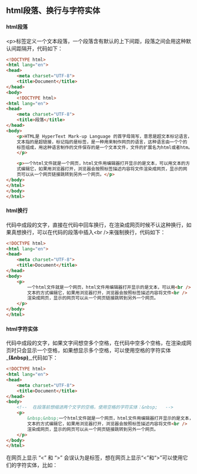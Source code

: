 ## html段落、换行与字符实体

#### html段落

&lt;p&gt;标签定义一个文本段落，一个段落含有默认的上下间距，段落之间会用这种默认间距隔开，代码如下：

```html
<!DOCTYPE html>
<html lang="en">
<head>
    <meta charset="UTF-8">
    <title>Document</title>
</head>
<body>
    <!DOCTYPE html>
<html lang="en">
<head>
    <meta charset="UTF-8">
    <title>段落</title>
</head>
<body>
    <p>HTML是 HyperText Mark-up Language 的首字母简写，意思是超文本标记语言，超
    文本指的是超链接，标记指的是标签，是一种用来制作网页的语言，这种语言由一个个的
    标签组成，用这种语言制作的文件保存的是一个文本文件，文件的扩展名为html或者htm。
    </p>

    <p>一个html文件就是一个网页，html文件用编辑器打开显示的是文本，可以用文本的方
    式编辑它，如果用浏览器打开，浏览器会按照标签描述内容将文件渲染成网页，显示的网
    页可以从一个网页链接跳转到另外一个网页。</p>
</body>
</html>
</body>
</html>
```

#### html换行

代码中成段的文字，直接在代码中回车换行，在渲染成网页时候不认这种换行，如果真想换行，可以在代码的段落中插入&lt;br /&gt;来强制换行，代码如下：

```html
<!DOCTYPE html>
<html lang="en">
<head>
    <meta charset="UTF-8">
    <title>Document</title>
</head>
<body>
    <p>
        一个html文件就是一个网页，html文件用编辑器打开显示的是文本，可以用<br />
        文本的方式编辑它，如果用浏览器打开，浏览器会按照标签描述内容将文件<br />
        渲染成网页，显示的网页可以从一个网页链接跳转到另外一个网页。
    </p>
</body>
</html>
```

#### html字符实体

代码中成段的文字，如果文字间想空多个空格，在代码中空多个空格，在渲染成网页时只会显示一个空格，如果想显示多个空格，可以使用空格的字符实体_**\(&nbsp\)**,_代码如下：

```html
<!DOCTYPE html>
<html lang="en">
<head>
	<meta charset="UTF-8">
	<title>Document</title>
</head>
<body>
	<!--  在段落前想缩进两个文字的空格，使用空格的字符实体：&nbsp;   -->
	<p>
		&nbsp;&nbsp;一个html文件就是一个网页，html文件用编辑器打开显示的是文本，可以用<br />
		文本的方式编辑它，如果用浏览器打开，浏览器会按照标签描述内容将文件<br />
		渲染成网页，显示的网页可以从一个网页链接跳转到另外一个网页。
	</p>
</body>
</html>
```

在网页上显示 “&lt;” 和 “&gt;” 会误认为是标签，想在网页上显示“&lt;”和“&gt;”可以使用它们的字符实体，比如：

```html

```



